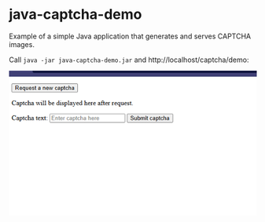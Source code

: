 # java-captcha-demo

Example of a simple Java application that generates and serves CAPTCHA images.

Call `java -jar java-captcha-demo.jar` and http://localhost/captcha/demo:

![Captcha Example](captcha.gif)
